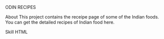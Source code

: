 ODIN RECIPES

About
   This project contains the receipe page of some of the Indian foods. You can get the detailed recipes of Indian food here.

Skill
    HTML